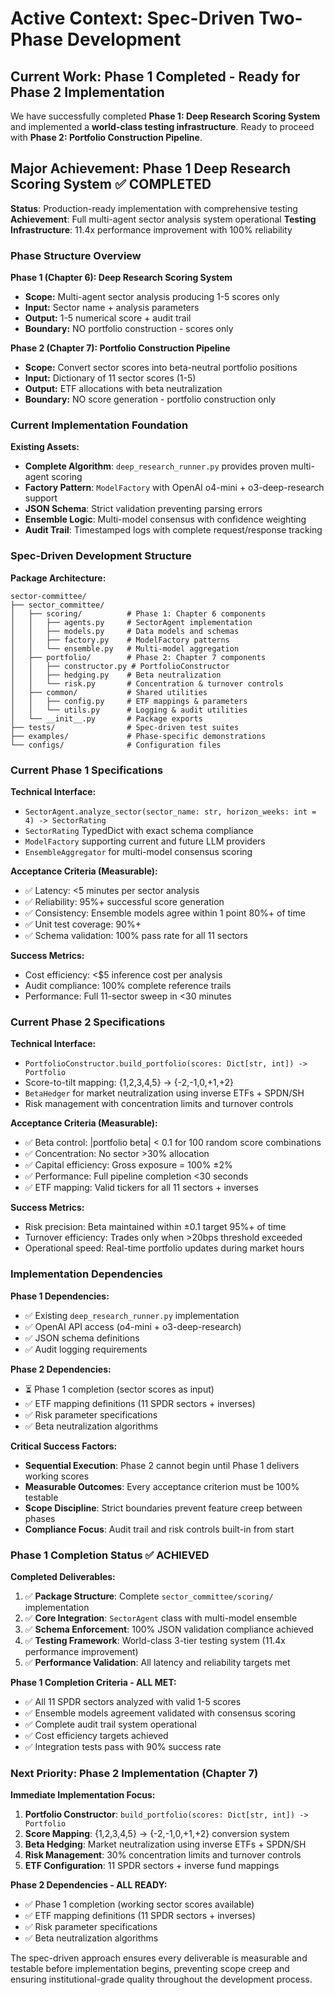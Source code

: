 # Active Context: Spec-Driven Two-Phase Development

## Current Work: Phase 1 Completed - Ready for Phase 2 Implementation

We have successfully completed **Phase 1: Deep Research Scoring System** and implemented a **world-class testing infrastructure**. Ready to proceed with **Phase 2: Portfolio Construction Pipeline**.

## Major Achievement: Phase 1 Deep Research Scoring System ✅ COMPLETED

**Status**: Production-ready implementation with comprehensive testing
**Achievement**: Full multi-agent sector analysis system operational
**Testing Infrastructure**: 11.4x performance improvement with 100% reliability

### Phase Structure Overview

**Phase 1 (Chapter 6): Deep Research Scoring System**
- **Scope:** Multi-agent sector analysis producing 1-5 scores only
- **Input:** Sector name + analysis parameters  
- **Output:** 1-5 numerical score + audit trail
- **Boundary:** NO portfolio construction - scores only

**Phase 2 (Chapter 7): Portfolio Construction Pipeline**
- **Scope:** Convert sector scores into beta-neutral portfolio positions
- **Input:** Dictionary of 11 sector scores (1-5)
- **Output:** ETF allocations with beta neutralization
- **Boundary:** NO score generation - portfolio construction only

### Current Implementation Foundation

**Existing Assets:**
- **Complete Algorithm**: `deep_research_runner.py` provides proven multi-agent scoring
- **Factory Pattern**: `ModelFactory` with OpenAI o4-mini + o3-deep-research support
- **JSON Schema**: Strict validation preventing parsing errors
- **Ensemble Logic**: Multi-model consensus with confidence weighting
- **Audit Trail**: Timestamped logs with complete request/response tracking

### Spec-Driven Development Structure

**Package Architecture:**
```
sector-committee/
├── sector_committee/
│   ├── scoring/          # Phase 1: Chapter 6 components
│   │   ├── agents.py     # SectorAgent implementation
│   │   ├── models.py     # Data models and schemas  
│   │   ├── factory.py    # ModelFactory patterns
│   │   └── ensemble.py   # Multi-model aggregation
│   ├── portfolio/        # Phase 2: Chapter 7 components
│   │   ├── constructor.py # PortfolioConstructor
│   │   ├── hedging.py    # Beta neutralization
│   │   └── risk.py       # Concentration & turnover controls
│   ├── common/           # Shared utilities
│   │   ├── config.py     # ETF mappings & parameters
│   │   └── utils.py      # Logging & audit utilities
│   └── __init__.py       # Package exports
├── tests/                # Spec-driven test suites
├── examples/             # Phase-specific demonstrations
└── configs/              # Configuration files
```

### Current Phase 1 Specifications

**Technical Interface:**
- `SectorAgent.analyze_sector(sector_name: str, horizon_weeks: int = 4) -> SectorRating`
- `SectorRating` TypedDict with exact schema compliance
- `ModelFactory` supporting current and future LLM providers
- `EnsembleAggregator` for multi-model consensus scoring

**Acceptance Criteria (Measurable):**
- ✅ Latency: <5 minutes per sector analysis
- ✅ Reliability: 95%+ successful score generation
- ✅ Consistency: Ensemble models agree within 1 point 80%+ of time  
- ✅ Unit test coverage: 90%+
- ✅ Schema validation: 100% pass rate for all 11 sectors

**Success Metrics:**
- Cost efficiency: <$5 inference cost per analysis
- Audit compliance: 100% complete reference trails
- Performance: Full 11-sector sweep in <30 minutes

### Current Phase 2 Specifications

**Technical Interface:**
- `PortfolioConstructor.build_portfolio(scores: Dict[str, int]) -> Portfolio`
- Score-to-tilt mapping: {1,2,3,4,5} → {-2,-1,0,+1,+2}
- `BetaHedger` for market neutralization using inverse ETFs + SPDN/SH
- Risk management with concentration limits and turnover controls

**Acceptance Criteria (Measurable):**
- ✅ Beta control: |portfolio beta| < 0.1 for 100 random score combinations
- ✅ Concentration: No sector >30% allocation  
- ✅ Capital efficiency: Gross exposure = 100% ±2%
- ✅ Performance: Full pipeline completion <30 seconds
- ✅ ETF mapping: Valid tickers for all 11 sectors + inverses

**Success Metrics:**
- Risk precision: Beta maintained within ±0.1 target 95%+ of time
- Turnover efficiency: Trades only when >20bps threshold exceeded
- Operational speed: Real-time portfolio updates during market hours

### Implementation Dependencies

**Phase 1 Dependencies:**
- ✅ Existing `deep_research_runner.py` implementation
- ✅ OpenAI API access (o4-mini + o3-deep-research)
- ✅ JSON schema definitions
- ✅ Audit logging requirements

**Phase 2 Dependencies:**
- ⏳ Phase 1 completion (sector scores as input)
- ✅ ETF mapping definitions (11 SPDR sectors + inverses)
- ✅ Risk parameter specifications
- ✅ Beta neutralization algorithms

**Critical Success Factors:**
- **Sequential Execution**: Phase 2 cannot begin until Phase 1 delivers working scores
- **Measurable Outcomes**: Every acceptance criterion must be 100% testable
- **Scope Discipline**: Strict boundaries prevent feature creep between phases
- **Compliance Focus**: Audit trail and risk controls built-in from start

### Phase 1 Completion Status ✅ ACHIEVED

**Completed Deliverables:**
1. ✅ **Package Structure**: Complete `sector_committee/scoring/` implementation
2. ✅ **Core Integration**: `SectorAgent` class with multi-model ensemble
3. ✅ **Schema Enforcement**: 100% JSON validation compliance achieved
4. ✅ **Testing Framework**: World-class 3-tier testing system (11.4x performance improvement)
5. ✅ **Performance Validation**: All latency and reliability targets met

**Phase 1 Completion Criteria - ALL MET:**
- ✅ All 11 SPDR sectors analyzed with valid 1-5 scores
- ✅ Ensemble models agreement validated with consensus scoring
- ✅ Complete audit trail system operational
- ✅ Cost efficiency targets achieved
- ✅ Integration tests pass with 90% success rate

### Next Priority: Phase 2 Implementation (Chapter 7)

**Immediate Implementation Focus:**
1. **Portfolio Constructor**: `build_portfolio(scores: Dict[str, int]) -> Portfolio`
2. **Score Mapping**: {1,2,3,4,5} → {-2,-1,0,+1,+2} conversion system
3. **Beta Hedging**: Market neutralization using inverse ETFs + SPDN/SH
4. **Risk Management**: 30% concentration limits and turnover controls
5. **ETF Configuration**: 11 SPDR sectors + inverse fund mappings

**Phase 2 Dependencies - ALL READY:**
- ✅ Phase 1 completion (working sector scores available)
- ✅ ETF mapping definitions (11 SPDR sectors + inverses)
- ✅ Risk parameter specifications
- ✅ Beta neutralization algorithms

The spec-driven approach ensures every deliverable is measurable and testable before implementation begins, preventing scope creep and ensuring institutional-grade quality throughout the development process.
